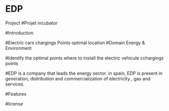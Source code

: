 # EDP
Project
#Projet incubator

#Introduction

#Electric cars chargings Points optimal location
#Domain Energy & Environment

#Identify the optimal points where to install the electric vehicule cchargings points

#EDP is a company that leads the energy sector. in spain, EDP is present in generation, distribution and commercialization of electricity , gas and services.

#Features

#license
